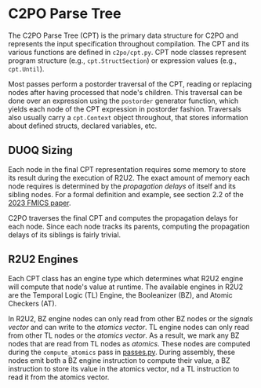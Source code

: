 # C2PO Parse Tree

The C2PO Parse Tree (CPT) is the primary data structure for C2PO and represents the input
specification throughout compilation. The CPT and its various functions are defined in
`c2po/cpt.py`. CPT node classes represent program structure (e.g., `cpt.StructSection`) or
expression values (e.g., `cpt.Until`). 

Most passes perform a postorder traversal of the CPT, reading or replacing nodes after having
processed that node's children. This traversal can be done over an expression using the `postorder`
generator function, which yields each node of the CPT expression in postorder fashion. Traversals
also usually carry a `cpt.Context` object throughout, that stores information about defined structs,
declared variables, etc.

## DUOQ Sizing

Each node in the final CPT representation requires some memory to store its result during the
execution of R2U2. The exact amount of memory each node requires is determined by the *propagation
delays* of itself and its sibling nodes. For a formal definition and example, see section 2.2 of the
[2023 FMICS paper](https://research.temporallogic.org/papers/JKJRW23.pdf). 

C2PO traverses the final CPT and computes the propagation delays for each node. Since each node
tracks its parents, computing the propagation delays of its siblings is fairly trivial. 

## R2U2 Engines

Each CPT class has an engine type which determines what R2U2 engine will compute that node's value
at runtime. The available engines in R2U2 are the Temporal Logic (TL) Engine, the Booleanizer (BZ),
and Atomic Checkers (AT).

In R2U2, BZ engine nodes can only read from other BZ nodes or the *signals vector* and can write to
the *atomics vector*. TL engine nodes can only read from other TL nodes or the *atomics vector*. As
a result, we mark any BZ nodes that are read from TL nodes as *atomics*. These nodes are computed
during the `compute_atomics` pass in [passes.py](../c2po/passes.py). During assembly, these nodes
emit both a BZ engine instruction to compute their value, a BZ instruction to store its value in the
atomics vector, nd a TL instruction to read it from the atomics vector.